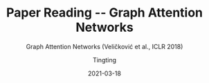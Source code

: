---
layout:     post
title:      Paper Reading -- Graph Attention Networks
subtitle:   Graph Attention Networks (Veličković et al., ICLR 2018)
date:       2021-03-18
author:     Tingting
header-img: img/post-GAT.png
catalog: true
tags:
    - Paper Reading
    - Graph Neural Network
    - Attention
    - GAT
---